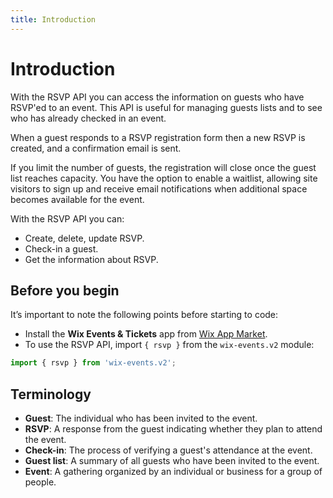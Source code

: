 ```yaml
---
title: Introduction
---
```

# Introduction

With the RSVP API you can access the information on guests who have RSVP'ed to an event. This API is useful for managing guests lists and to see who has already checked in an event.    

When a guest responds to a RSVP registration form then a new RSVP is created, and a confirmation email is sent.    

If you limit the number of guests, the registration will close once the guest list reaches capacity. You have the option to enable a waitlist, allowing site visitors to sign up and receive email notifications when additional space becomes available for the event.    

With the RSVP API you can:

- Create, delete, update RSVP.
- Check-in a guest.
- Get the information about RSVP.

## Before you begin

It’s important to note the following points before starting to code:  

- Install the **Wix Events & Tickets** app from [Wix App Market](https://www.wix.com/app-market/wix-events?referral=category&appIndex=5&referralTag=booking--events).
- To use the RSVP API, import `{ rsvp }` from the `wix-events.v2` module:

```javascript
import { rsvp } from 'wix-events.v2';
```

## Terminology

- **Guest**: The individual who has been invited to the event.
- **RSVP**: A response from the guest indicating whether they plan to attend the event.
- **Check-in**: The process of verifying a guest's attendance at the event.
- **Guest list**: A summary of all guests who have been invited to the event.
- **Event**: A gathering organized by an individual or business for a group of people.